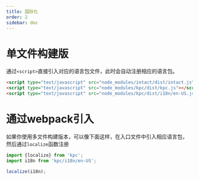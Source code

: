 ```yaml
---
title: 国际化
order: 2
sidebar: doc
---
```


# 单文件构建版

通过`<script>`直接引入对应的语言包文件，此时会自动注册相应的语言包。

```html
<script type="text/javascript" src="node_modules/intact/dist/intact.js"></script>
<script type="text/javascript" src="node_modules/kpc/dist/kpc.js"></script>
<script type="text/javascript" src="node_modules/kpc/dist/i18n/en-US.js"></script>
```

# 通过webpack引入

如果你使用多文件构建版本，可以像下面这样，在入口文件中引入相应语言包，
然后通过`localize`函数注册

```js
import {localize} from 'kpc';
import i18n from 'kpc/i18n/en-US';

localize(i18n);
```
